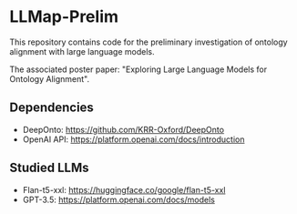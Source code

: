 # LLMap-Prelim

This repository contains code for the preliminary investigation of ontology alignment with large language models.

The associated poster paper: "Exploring Large Language Models for Ontology Alignment".

## Dependencies

- DeepOnto: https://github.com/KRR-Oxford/DeepOnto
- OpenAI API: https://platform.openai.com/docs/introduction

## Studied LLMs
- Flan-t5-xxl: https://huggingface.co/google/flan-t5-xxl
- GPT-3.5: https://platform.openai.com/docs/models


